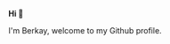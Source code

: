 **Hi 👋**

I'm Berkay, welcome to my Github profile.

<!--
// Currently on hold

Support my work:

Monero: 46SbebpR9ZGPfvwUXrPKUCGVVk4VwcK2dF5axC46eDhK2EKryEFXNy4HTNfJPZWCnsCBnuZtrws4nFYwxQWWzQvJ12YV3V8
-->

